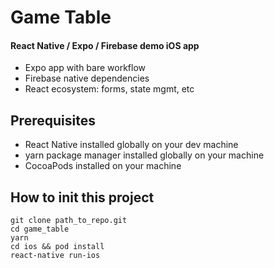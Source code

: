 # Game Table
#### React Native / Expo / Firebase demo iOS app

* Expo app with bare workflow
* Firebase native dependencies
* React ecosystem: forms, state mgmt, etc

## Prerequisites

* React Native installed globally on your dev machine
* yarn package manager installed globally on your machine
* CocoaPods installed on your machine


## How to init this project

```
git clone path_to_repo.git
cd game_table
yarn
cd ios && pod install
react-native run-ios
```
